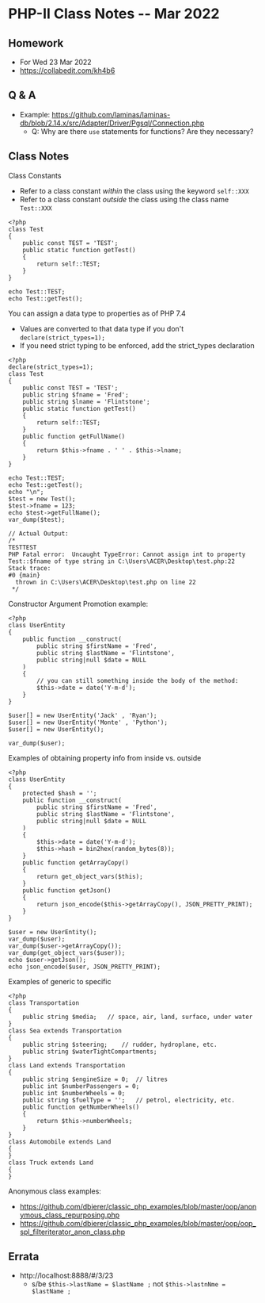 # PHP-II Class Notes -- Mar 2022

## Homework
* For Wed 23 Mar 2022
* https://collabedit.com/kh4b6

## Q & A
* Example: https://github.com/laminas/laminas-db/blob/2.14.x/src/Adapter/Driver/Pgsql/Connection.php
  * Q: Why are there `use` statements for functions?  Are they necessary?


## Class Notes
Class Constants
* Refer to a class constant _within_ the class using the keyword `self::XXX`
* Refer to a class constant _outside_ the class using the class name `Test::XXX`
```
<?php
class Test
{
	public const TEST = 'TEST';
	public static function getTest()
	{
		return self::TEST;
	}
}

echo Test::TEST;
echo Test::getTest();
```
You can assign a data type to properties as of PHP 7.4
* Values are converted to that data type if you don't `declare(strict_types=1);`
* If you need strict typing to be enforced, add the strict_types declaration
```
<?php
declare(strict_types=1);
class Test
{
	public const TEST = 'TEST';
	public string $fname = 'Fred';
	public string $lname = 'Flintstone';
	public static function getTest()
	{
		return self::TEST;
	}
	public function getFullName()
	{
		return $this->fname . ' ' . $this->lname;
	}
}

echo Test::TEST;
echo Test::getTest();
echo "\n";
$test = new Test();
$test->fname = 123;
echo $test->getFullName();
var_dump($test);

// Actual Output:
/*
TESTTEST
PHP Fatal error:  Uncaught TypeError: Cannot assign int to property Test::$fname of type string in C:\Users\ACER\Desktop\test.php:22
Stack trace:
#0 {main}
  thrown in C:\Users\ACER\Desktop\test.php on line 22
 */
```
Constructor Argument Promotion example:
```
<?php
class UserEntity
{
    public function __construct(
        public string $firstName = 'Fred',
        public string $lastName = 'Flintstone',
        public string|null $date = NULL
    )
    {
		// you can still something inside the body of the method:
		$this->date = date('Y-m-d');
	}
}

$user[] = new UserEntity('Jack' , 'Ryan');
$user[] = new UserEntity('Monte' , 'Python');
$user[] = new UserEntity();

var_dump($user);
```
Examples of obtaining property info from inside vs. outside
```
<?php
class UserEntity
{
	protected $hash = '';
    public function __construct(
        public string $firstName = 'Fred',
        public string $lastName = 'Flintstone',
        public string|null $date = NULL
    )
    {
		$this->date = date('Y-m-d');
		$this->hash = bin2hex(random_bytes(8));
	}
	public function getArrayCopy()
	{
		return get_object_vars($this);
	}
	public function getJson()
	{
		return json_encode($this->getArrayCopy(), JSON_PRETTY_PRINT);
	}
}

$user = new UserEntity();
var_dump($user);
var_dump($user->getArrayCopy());
var_dump(get_object_vars($user));
echo $user->getJson();
echo json_encode($user, JSON_PRETTY_PRINT);
```
Examples of generic to specific
```
<?php
class Transportation
{
	public string $media;	// space, air, land, surface, under water
}
class Sea extends Transportation
{
	public string $steering;	// rudder, hydroplane, etc.
	public string $waterTightCompartments;
}
class Land extends Transportation
{
	public string $engineSize = 0;	// litres
	public int $numberPassengers = 0;
	public int $numberWheels = 0;
	public string $fuelType = '';	// petrol, electricity, etc.
	public function getNumberWheels()
	{
		return $this->numberWheels;
	}
}
class Automobile extends Land
{
}
class Truck extends Land
{
}
```
Anonymous class examples:
* https://github.com/dbierer/classic_php_examples/blob/master/oop/anonymous_class_repurposing.php
* https://github.com/dbierer/classic_php_examples/blob/master/oop/oop_spl_filteriterator_anon_class.php

## Errata
* http://localhost:8888/#/3/23
  * s/be `$this->lastName = $lastName ;` not `$this->lastnNme = $lastName ;`
